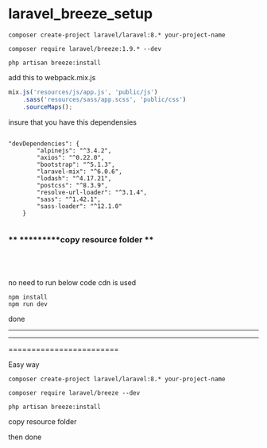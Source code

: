 # laravel_breeze_setup

```
composer create-project laravel/laravel:8.* your-project-name 
```
```
composer require laravel/breeze:1.9.* --dev

php artisan breeze:install

```

add this to webpack.mix.js
```js
mix.js('resources/js/app.js', 'public/js')
    .sass('resources/sass/app.scss', 'public/css')
    .sourceMaps();

```

insure that you have this dependensies

```

"devDependencies": {
        "alpinejs": "^3.4.2",
        "axios": "^0.22.0",
        "bootstrap": "^5.1.3",
        "laravel-mix": "^6.0.6",
        "lodash": "^4.17.21",
        "postcss": "^8.3.9",
        "resolve-url-loader": "^3.1.4",
        "sass": "^1.42.1",
        "sass-loader": "^12.1.0"
    }
    
   ```
   
   
   ### ** *********copy resource folder **
   <br><br><br>
   no need to run below code cdn is used
   ```
   npm install
   npm run dev
   ```
   done


-------------------------
--------------------------
========================

Easy way



```
composer create-project laravel/laravel:8.* your-project-name 
```
```
composer require laravel/breeze --dev

php artisan breeze:install

```

copy resource folder 

then done

